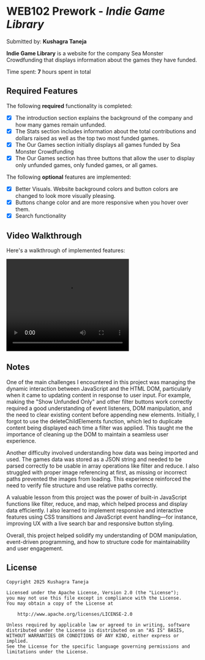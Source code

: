 # WEB102 Prework - *Indie Game Library*

Submitted by: **Kushagra Taneja**

**Indie Game Library** is a website for the company Sea Monster Crowdfunding that displays information about the games they have funded.

Time spent: **7** hours spent in total

## Required Features

The following **required** functionality is completed:

* [x] The introduction section explains the background of the company and how many games remain unfunded.
* [x] The Stats section includes information about the total contributions and dollars raised as well as the top two most funded games.
* [x] The Our Games section initially displays all games funded by Sea Monster Crowdfunding
* [x] The Our Games section has three buttons that allow the user to display only unfunded games, only funded games, or all games.

The following **optional** features are implemented:

* [x] Better Visuals. Website background colors and button colors are changed to look more visually pleasing.
* [x] Buttons change color and are more responsive when you hover over them.
* [x] Search functionality

## Video Walkthrough

Here's a walkthrough of implemented features:

<video width="320" height="240" controls>
  <source src="https://imgur.com/a/n26g1Yr" type="video/mp4">
</video>

<!-- Replace this with whatever GIF tool you used! -->
<!-- Recommended tools:
[Kap](https://getkap.co/) for macOS
[ScreenToGif](https://www.screentogif.com/) for Windows
[peek](https://github.com/phw/peek) for Linux. -->

## Notes

One of the main challenges I encountered in this project was managing the dynamic interaction between JavaScript and the HTML DOM, particularly when it came to updating content in response to user input. For example, making the "Show Unfunded Only" and other filter buttons work correctly required a good understanding of event listeners, DOM manipulation, and the need to clear existing content before appending new elements. Initially, I forgot to use the deleteChildElements function, which led to duplicate content being displayed each time a filter was applied. This taught me the importance of cleaning up the DOM to maintain a seamless user experience.

Another difficulty involved understanding how data was being imported and used. The games data was stored as a JSON string and needed to be parsed correctly to be usable in array operations like filter and reduce. I also struggled with proper image referencing at first, as missing or incorrect paths prevented the images from loading. This experience reinforced the need to verify file structure and use relative paths correctly.

A valuable lesson from this project was the power of built-in JavaScript functions like filter, reduce, and map, which helped process and display data efficiently. I also learned to implement responsive and interactive features using CSS transitions and JavaScript event handling—for instance, improving UX with a live search bar and responsive button styling.

Overall, this project helped solidify my understanding of DOM manipulation, event-driven programming, and how to structure code for maintainability and user engagement.

## License

    Copyright 2025 Kushagra Taneja

    Licensed under the Apache License, Version 2.0 (the "License");
    you may not use this file except in compliance with the License.
    You may obtain a copy of the License at

        http://www.apache.org/licenses/LICENSE-2.0

    Unless required by applicable law or agreed to in writing, software
    distributed under the License is distributed on an "AS IS" BASIS,
    WITHOUT WARRANTIES OR CONDITIONS OF ANY KIND, either express or implied.
    See the License for the specific language governing permissions and
    limitations under the License.
